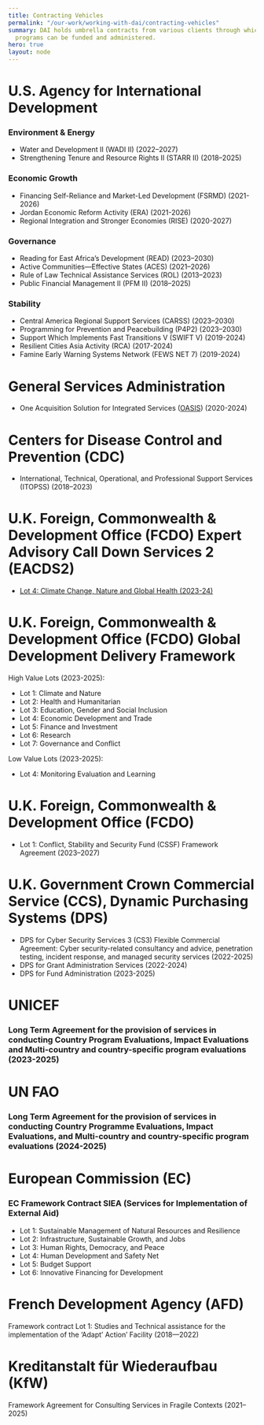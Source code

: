 ```yaml
---
title: Contracting Vehicles
permalink: "/our-work/working-with-dai/contracting-vehicles"
summary: DAI holds umbrella contracts from various clients through which development
  programs can be funded and administered.
hero: true
layout: node
---
```


# U.S. Agency for International Development

### Environment & Energy

* Water and Development II (WADI II) (2022–2027)
* Strengthening Tenure and Resource Rights II (STARR II) (2018–2025)

### Economic Growth

* Financing Self-Reliance and Market-Led Development (FSRMD) (2021-2026)
* Jordan Economic Reform Activity (ERA) (2021-2026)
* Regional Integration and Stronger Economies (RISE) (2020-2027)

### Governance

* Reading for East Africa’s Development (READ) (2023–2030)
* Active Communities—Effective States (ACES) (2021–2026)
* Rule of Law Technical Assistance Services (ROL) (2013–2023)
* Public Financial Management II (PFM II) (2018–2025)

### Stability

* Central America Regional Support Services (CARSS) (2023–2030)
* Programming for Prevention and Peacebuilding (P4P2) (2023–2030) 
* Support Which Implements Fast Transitions V (SWIFT V) (2019-2024)
* Resilient Cities Asia Activity (RCA) (2017-2024)
* Famine Early Warning Systems Network (FEWS NET 7) (2019-2024)

# General Services Administration 

* One Acquisition Solution for Integrated Services ([OASIS](https://www.dai.com/oasis)) (2020-2024)

# Centers for Disease Control and Prevention (CDC)

* International, Technical, Operational, and Professional Support Services (ITOPSS) (2018–2023)

# U.K. Foreign, Commonwealth & Development Office (FCDO) Expert Advisory Call Down Services 2 (EACDS2)

* [Lot 4: Climate Change, Nature and Global Health (2023-24)](https://www.dai.com/our-work/projects/worldwide-expert-advisory-call-down-services-2-eacds2-lot-4-climate-change-nature-and-global-health)

# U.K. Foreign, Commonwealth & Development Office (FCDO) Global Development Delivery Framework 

High Value Lots (2023-2025):

* Lot 1: Climate and Nature 
* Lot 2: Health and Humanitarian
* Lot 3: Education, Gender and Social Inclusion
* Lot 4: Economic Development and Trade
* Lot 5: Finance and Investment
* Lot 6: Research
* Lot 7: Governance and Conflict

Low Value Lots (2023-2025):

* Lot 4: Monitoring Evaluation and Learning
 
# U.K. Foreign, Commonwealth & Development Office (FCDO)

* Lot 1: Conflict, Stability and Security Fund (CSSF) Framework Agreement (2023–2027) 

# U.K. Government Crown Commercial Service (CCS), Dynamic Purchasing Systems (DPS)

* DPS for Cyber Security Services 3 (CS3) Flexible Commercial Agreement: Cyber security-related consultancy and advice, penetration testing, incident response, and managed security services (2022-2025)
* DPS for Grant Administration Services (2022-2024)
* DPS for Fund Administration (2023-2025)

# UNICEF

### Long Term Agreement for the provision of services in conducting Country Program Evaluations, Impact Evaluations and Multi-country and country-specific program evaluations (2023-2025)

# UN FAO 

### Long Term Agreement for the provision of services in conducting Country Programme Evaluations, Impact Evaluations, and Multi-country and country-specific program evaluations (2024-2025)

# European Commission (EC)

### EC Framework Contract SIEA (Services for Implementation of External Aid)
 
* Lot 1: Sustainable Management of Natural Resources and Resilience
* Lot 2: Infrastructure, Sustainable Growth, and Jobs
* Lot 3: Human Rights, Democracy, and Peace
* Lot 4: Human Development and Safety Net
* Lot 5: Budget Support
* Lot 6: Innovative Financing for Development
 
# French Development Agency (AFD)
 
Framework contract Lot 1: Studies and Technical assistance for the implementation of the ‘Adapt’ Action’ Facility (2018—2022)

# Kreditanstalt für Wiederaufbau (KfW)

Framework Agreement for Consulting Services in Fragile Contexts (2021–2025)